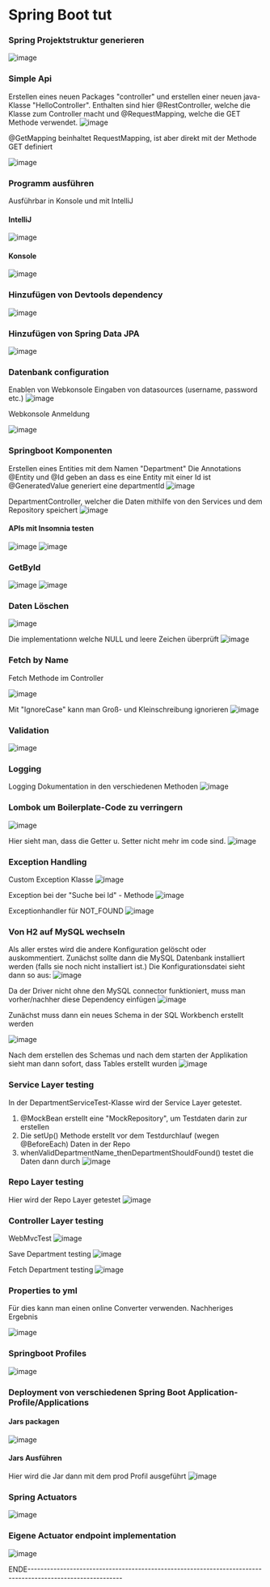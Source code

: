 # Spring Boot tut

### Spring Projektstruktur generieren
![image](https://user-images.githubusercontent.com/83290245/141694063-93dc6787-e131-41d1-bd5e-30b1a1388876.png)



### Simple Api

Erstellen eines neuen Packages "controller" und erstellen einer neuen java-Klasse "HelloController".
Enthalten sind hier @RestController, welche die Klasse zum Controller macht und @RequestMapping, welche die GET Methode verwendet.
![image](https://user-images.githubusercontent.com/83290245/141695935-a92e0697-eb83-49d4-900b-11b2c2320880.png)

@GetMapping beinhaltet RequestMapping, ist aber direkt mit der Methode GET definiert

![image](https://user-images.githubusercontent.com/83290245/141696205-46ac5dd0-44fb-4adf-b717-dc018a4bd10e.png)



### Programm ausführen

Ausführbar in Konsole und mit IntelliJ



#### IntelliJ
![image](https://user-images.githubusercontent.com/83290245/141696308-64bef151-0b10-4ad1-bd6f-a1e41065728a.png)



#### Konsole
![image](https://user-images.githubusercontent.com/83290245/141696244-cbb7537d-c6f4-407e-ac7b-59eacbebeef5.png)


### Hinzufügen von Devtools dependency
![image](https://user-images.githubusercontent.com/83290245/141696400-985db0da-09a8-44b1-86bd-4a961a182960.png)



### Hinzufügen von Spring Data JPA
![image](https://user-images.githubusercontent.com/83290245/141696694-41efe18d-c1c8-4739-ad2e-172681b84200.png)



### Datenbank configuration
Enablen von Webkonsole
Eingaben von datasources (username, password etc.)
![image](https://user-images.githubusercontent.com/83290245/141697358-104f9fc0-f86d-490e-9b9c-daef328532bb.png)

Webkonsole Anmeldung

![image](https://user-images.githubusercontent.com/83290245/141697915-d0f2d4f0-2eab-49d7-bc47-f56683e0e46d.png)



### Springboot Komponenten


Erstellen eines Entities mit dem Namen "Department"
Die Annotations @Entity und @Id geben an dass es eine Entity mit einer Id ist
@GeneratedValue generiert eine departmentId
![image](https://user-images.githubusercontent.com/83290245/141698070-3afd46c6-215c-4916-a230-b34f60ab5472.png)

DepartmentController, welcher die Daten mithilfe von den Services und dem Repository speichert
![image](https://user-images.githubusercontent.com/83290245/141698632-798c02bd-7c5f-4fbc-9171-8b9b78d05f2c.png)

#### APIs mit Insomnia testen
![image](https://user-images.githubusercontent.com/83290245/141699455-43f79f33-8acd-4138-8a85-fff9d623ee9c.png)
![image](https://user-images.githubusercontent.com/83290245/141699459-dc8b4f0b-adcf-4342-9b56-bf62ab9f4734.png)



### GetById
![image](https://user-images.githubusercontent.com/83290245/141702315-bf8a0863-3022-41a7-ae7b-ed930cb43fcd.png)
![image](https://user-images.githubusercontent.com/83290245/141702329-b90c8973-ee2b-4592-96f2-18aa755d60ea.png)



### Daten Löschen
![image](https://user-images.githubusercontent.com/83290245/141702516-8a77a28b-a895-4fcb-86ba-9adb5f21c6f0.png)

Die implementationn welche NULL und leere Zeichen überprüft
![image](https://user-images.githubusercontent.com/83290245/141703087-40b08b30-3d6d-423a-9651-ab6f760d4f82.png)



### Fetch by Name
Fetch Methode im Controller

![image](https://user-images.githubusercontent.com/83290245/141703871-bcc31843-6908-499a-8f95-d61c01748ab6.png)


Mit "IgnoreCase" kann man Groß- und Kleinschreibung ignorieren
![image](https://user-images.githubusercontent.com/83290245/141703824-23eb4a61-9d41-4453-add2-878dbd80db77.png)



### Validation
![image](https://user-images.githubusercontent.com/83290245/141704932-1946329c-2b0e-4e81-a9ce-bf4927908d62.png)



### Logging
Logging Dokumentation in den verschiedenen Methoden
![image](https://user-images.githubusercontent.com/83290245/141705228-a0189705-cb46-4da6-afbb-1d41aec7dbb9.png)



### Lombok um Boilerplate-Code zu verringern
![image](https://user-images.githubusercontent.com/83290245/141706061-f5bb4d46-a927-47f6-832a-88c64e5220f4.png)

Hier sieht man, dass die Getter u. Setter nicht mehr im code sind.
![image](https://user-images.githubusercontent.com/83290245/141706077-d85d34dd-ef05-4d94-98ad-73a90a87c3d8.png)



### Exception Handling

Custom Exception Klasse
![image](https://user-images.githubusercontent.com/83290245/141706664-eee4e7f5-6445-403b-be2b-1fdfa95323a5.png)

Exception bei der "Suche bei Id" - Methode
![image](https://user-images.githubusercontent.com/83290245/141706678-0a4caf80-293a-47a4-8aa3-19147c0aaad0.png)

Exceptionhandler für NOT_FOUND
![image](https://user-images.githubusercontent.com/83290245/141707117-95453a3b-0f45-4bbf-8ae2-32e9041f4a2d.png)



### Von H2 auf MySQL wechseln

Als aller erstes wird die andere Konfiguration gelöscht oder auskommentiert. Zunächst sollte dann die MySQL Datenbank installiert werden (falls sie noch nicht installiert ist.)
Die Konfigurationsdatei sieht dann so aus:
![image](https://user-images.githubusercontent.com/83290245/141828251-08f5c9ab-926b-4a09-ad33-78c2cdeb9489.png)

Da der Driver nicht ohne den MySQL connector funktioniert, muss man vorher/nachher diese Dependency einfügen
![image](https://user-images.githubusercontent.com/83290245/141828566-bf9dba48-42de-4ed5-bece-06b31173f8ba.png)

Zunächst muss dann ein neues Schema in der SQL Workbench erstellt werden

![image](https://user-images.githubusercontent.com/83290245/141828964-05c4d9f2-bbbd-46de-b1c7-ffb169b1f3a3.png)

Nach dem erstellen des Schemas und nach dem starten der Applikation sieht man dann sofort, dass Tables erstellt wurden
![image](https://user-images.githubusercontent.com/83290245/141829105-e3cbe9e6-8597-49d4-babf-22f68508a121.png)



### Service Layer testing 

In der DepartmentServiceTest-Klasse wird der Service Layer getestet.
1. @MockBean erstellt eine "MockRepository", um Testdaten darin zur erstellen
2. Die setUp() Methode erstellt vor dem Testdurchlauf (wegen @BeforeEach) Daten in der Repo
3. whenValidDepartmentName_thenDepartmentShouldFound() testet die Daten dann durch
![image](https://user-images.githubusercontent.com/83290245/141839150-1726b178-dd50-49fe-a448-e23353ff087b.png)



### Repo Layer testing
Hier wird der Repo Layer getestet
![image](https://user-images.githubusercontent.com/83290245/141842321-ca4b7a20-0bb1-4a87-ad01-c240b32fd6b3.png)



### Controller Layer testing

WebMvcTest
![image](https://user-images.githubusercontent.com/83290245/141846023-d84a66e5-27a9-4b43-a0de-c9d2388239da.png)

Save Department testing 
![image](https://user-images.githubusercontent.com/83290245/141845965-22b180f7-f72c-4e39-adb4-3263c3a42f1b.png)

Fetch Department testing
![image](https://user-images.githubusercontent.com/83290245/141847383-69596f7b-3090-45d4-b62f-e39376f493a5.png)



### Properties to yml
Für dies kann man einen online Converter verwenden.
Nachheriges Ergebnis

![image](https://user-images.githubusercontent.com/83290245/141851859-3bd3786d-ddc9-4a9d-9017-e24107e33233.png)



### Springboot Profiles

![image](https://user-images.githubusercontent.com/83290245/141853796-e3e7a7b8-89b6-4d04-bb09-f61fdb633026.png)




### Deployment von verschiedenen Spring Boot Application-Profile/Applications
#### Jars packagen
![image](https://user-images.githubusercontent.com/83290245/141854117-e219a143-ba12-40da-969d-eb8803ca6d85.png)

#### Jars Ausführen
Hier wird die Jar dann mit dem prod Profil ausgeführt
![image](https://user-images.githubusercontent.com/83290245/141854672-fd8971c7-d890-4355-8439-20dc70fc6e53.png)



### Spring Actuators
![image](https://user-images.githubusercontent.com/83290245/141855668-a7b295f5-d55a-4403-a6f4-0b74a6d65f35.png)

### Eigene Actuator endpoint implementation
![image](https://user-images.githubusercontent.com/83290245/141856806-ff855940-bf22-4673-9a34-2869e01e9636.png)

ENDE-----------------------------------------------------------------------------------------------------------
